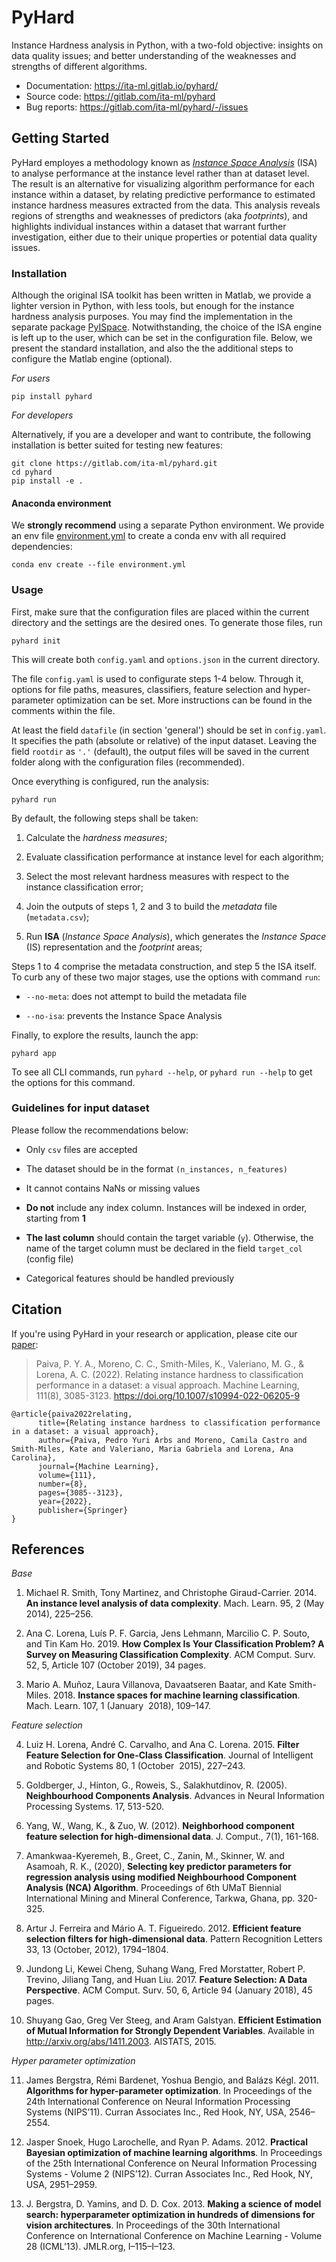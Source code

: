 <!--
[![Binder](https://mybinder.org/badge_logo.svg)](https://mybinder.org/v2/gl/ita-ml%2Finstance-hardness/binder?filepath=notebooks%2F)
[![made-with-python](https://img.shields.io/badge/Made%20with-Python-1f425f.svg)](https://www.python.org/)
[![PyPI license](https://img.shields.io/pypi/l/ansicolortags.svg)](https://en.wikipedia.org/wiki/MIT_License)
-->

# PyHard

Instance Hardness analysis in Python, with a two-fold objective: insights on data quality issues; 
and better understanding of the weaknesses and strengths of different algorithms.

* Documentation: https://ita-ml.gitlab.io/pyhard/
* Source code: https://gitlab.com/ita-ml/pyhard
* Bug reports: https://gitlab.com/ita-ml/pyhard/-/issues

## Getting Started

PyHard employes a methodology known as [_Instance Space Analysis_](https://github.com/andremun/InstanceSpace) (ISA) to analyse performance at the instance level rather than at dataset level. The result is an alternative for visualizing algorithm performance for each instance within a dataset, by relating predictive performance to estimated instance hardness measures extracted from the data. This analysis reveals regions of strengths and weaknesses of predictors (aka _footprints_), and highlights individual instances within a  dataset that warrant further investigation, either due to their unique properties or potential data quality issues.


### Installation
Although the original ISA toolkit has been written in Matlab, we provide a lighter version in Python, with less tools, but enough for the instance hardness analysis purposes. You may find the implementation in the separate package [PyISpace](https://gitlab.com/ita-ml/pyispace). Notwithstanding, the choice of the ISA engine is left up to the user, which can be set in the configuration file. Below, we present the standard installation, and also the the additional steps to configure the Matlab engine (optional).

_For users_

```
pip install pyhard
```

_For developers_

Alternatively, if you are a developer and want to contribute, the following installation is better suited for testing new features:
```
git clone https://gitlab.com/ita-ml/pyhard.git
cd pyhard
pip install -e .
```

#### Anaconda environment

We **strongly recommend** using a separate Python environment. We provide an env file [environment.yml](./environment.yml) to create a conda env with all required dependencies:

```
conda env create --file environment.yml
```


### Usage

First, make sure that the configuration files are placed within the current directory and the settings are the desired ones. To generate those files, run

```
pyhard init
```

This will create both `config.yaml` and `options.json` in the current directory.

The file `config.yaml` is used to configurate steps 1-4 below. Through it, options for file paths, measures, classifiers, feature selection and hyper-parameter optimization can be set. More instructions can be found in the comments within the file.

At least the field `datafile` (in section 'general') should be set in `config.yaml`. It specifies the path (absolute or relative) of the input dataset. Leaving the field `rootdir` as `'.'` (default), the output files will be saved in the current folder along with the configuration files (recommended).

Once everything is configured, run the analysis:

```
pyhard run
```

By default, the following steps shall be taken:

1. Calculate the _hardness measures_;

2. Evaluate classification performance at instance level for each algorithm;

3. Select the most relevant hardness measures with respect to the instance classification error;

4. Join the outputs of steps 1, 2 and 3 to build the _metadata_ file (`metadata.csv`);

5. Run __ISA__ (_Instance Space Analysis_), which generates the _Instance Space_ (IS) representation and the _footprint_ areas;

Steps 1 to 4 comprise the metadata construction, and step 5 the ISA itself. To curb any of these two major stages, use the options with command `run`:

* `--no-meta`: does not attempt to build the metadata file

* `--no-isa`: prevents the Instance Space Analysis

Finally, to explore the results, launch the app:  

```
pyhard app
```

To see all CLI commands, run `pyhard --help`, or `pyhard run --help` to get the options for this command.


### Guidelines for input dataset

Please follow the recommendations below:

* Only `csv` files are accepted

* The dataset should be in the format `(n_instances, n_features)`

* It cannot contains NaNs or missing values

* **Do not** include any index column. Instances will be indexed in order, starting from **1**

* **The last column** should contain the target variable (`y`). Otherwise, the name of the target column must be declared in the field `target_col` (config file)

* Categorical features should be handled previously


## Citation

If you're using PyHard in your research or application, please cite our [paper](https://link.springer.com/article/10.1007/s10994-022-06205-9):

> Paiva, P. Y. A., Moreno, C. C., Smith-Miles, K., Valeriano, M. G., & Lorena, A. C. (2022). Relating instance hardness to classification performance in a dataset: a visual approach. Machine Learning, 111(8), 3085-3123. https://doi.org/10.1007/s10994-022-06205-9

```
@article{paiva2022relating,
      title={Relating instance hardness to classification performance in a dataset: a visual approach},
      author={Paiva, Pedro Yuri Arbs and Moreno, Camila Castro and Smith-Miles, Kate and Valeriano, Maria Gabriela and Lorena, Ana Carolina},
      journal={Machine Learning},
      volume={111},
      number={8},
      pages={3085--3123},
      year={2022},
      publisher={Springer}
}
```


## References

_Base_

1. Michael R. Smith, Tony Martinez, and Christophe Giraud-Carrier. 2014. __An instance level analysis of data complexity__. Mach. Learn. 95, 2 (May 2014), 225–256.

2. Ana C. Lorena, Luís P. F. Garcia, Jens Lehmann, Marcilio C. P. Souto, and Tin Kam Ho. 2019. __How Complex Is Your Classification Problem? A Survey on Measuring Classification Complexity__. ACM Comput. Surv. 52, 5, Article 107 (October 2019), 34 pages.

3. Mario A. Muñoz, Laura Villanova, Davaatseren Baatar, and Kate Smith-Miles. 2018. __Instance spaces for machine learning classification__. Mach. Learn. 107, 1 (January   2018), 109–147.

_Feature selection_

4. Luiz H. Lorena, André C. Carvalho, and Ana C. Lorena. 2015. __Filter Feature Selection for One-Class Classification__. Journal of Intelligent and Robotic Systems 80, 1 (October   2015), 227–243.

5. Goldberger, J., Hinton, G., Roweis, S., Salakhutdinov, R. (2005). __Neighbourhood Components Analysis__. Advances in Neural Information Processing Systems. 17, 513-520.

6. Yang, W., Wang, K., & Zuo, W. (2012). __Neighborhood component feature selection for high-dimensional data__. J. Comput., 7(1), 161-168.

7. Amankwaa-Kyeremeh, B., Greet, C., Zanin, M., Skinner, W. and Asamoah, R. K., (2020), __Selecting key predictor parameters for regression analysis using modified Neighbourhood Component Analysis (NCA) Algorithm__. Proceedings of 6th UMaT Biennial International Mining and Mineral Conference, Tarkwa, Ghana, pp. 320-325.

8. Artur J. Ferreira and Mário A. T. Figueiredo. 2012. __Efficient feature selection filters for high-dimensional data__. Pattern Recognition Letters 33, 13 (October, 2012), 1794–1804.

9. Jundong Li, Kewei Cheng, Suhang Wang, Fred Morstatter, Robert P. Trevino, Jiliang Tang, and Huan Liu. 2017. __Feature Selection: A Data Perspective__. ACM Comput. Surv. 50, 6, Article 94 (January 2018), 45 pages.

10. Shuyang Gao, Greg Ver Steeg, and Aram Galstyan. __Efficient Estimation of Mutual Information for Strongly Dependent Variables__. Available in http://arxiv.org/abs/1411.2003. AISTATS, 2015.

_Hyper parameter optimization_

11. James Bergstra, Rémi Bardenet, Yoshua Bengio, and Balázs Kégl. 2011. __Algorithms for hyper-parameter optimization__. In Proceedings of the 24th International Conference on Neural Information Processing Systems (NIPS’11). Curran Associates Inc., Red Hook, NY, USA, 2546–2554.

12. Jasper Snoek, Hugo Larochelle, and Ryan P. Adams. 2012. __Practical Bayesian optimization of machine learning algorithms__. In Proceedings of the 25th International Conference on Neural Information Processing Systems - Volume 2 (NIPS’12). Curran Associates Inc., Red Hook, NY, USA, 2951–2959.
  
13. J. Bergstra, D. Yamins, and D. D. Cox. 2013. __Making a science of model search: hyperparameter optimization in hundreds of dimensions for vision architectures__. In Proceedings of the 30th International Conference on International Conference on Machine Learning - Volume 28 (ICML’13). JMLR.org, I–115–I–123.
  
